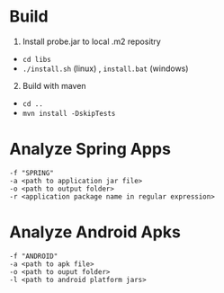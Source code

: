 # Build 
1. Install probe.jar to local .m2 repositry
-  `cd libs`
-  `./install.sh` (linux) , `install.bat` (windows)
2. Build with maven
-  `cd ..`
-  `mvn install -DskipTests`

# Analyze Spring Apps
~~~
-f "SPRING" 
-a <path to application jar file>  
-o <path to output folder> 
-r <application package name in regular expression> 
~~~

# Analyze Android Apks
~~~
-f "ANDROID" 
-a <path to apk file> 
-o <path to ouput folder> 
-l <path to android platform jars> 
~~~